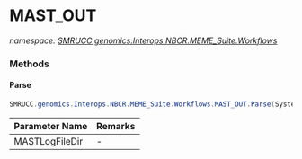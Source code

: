 ﻿# MAST_OUT
_namespace: [SMRUCC.genomics.Interops.NBCR.MEME_Suite.Workflows](./index.md)_





### Methods

#### Parse
```csharp
SMRUCC.genomics.Interops.NBCR.MEME_Suite.Workflows.MAST_OUT.Parse(System.String)
```


|Parameter Name|Remarks|
|--------------|-------|
|MASTLogFileDir|-|



